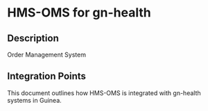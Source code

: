 # HMS-OMS for gn-health

## Description

Order Management System

## Integration Points

This document outlines how HMS-OMS is integrated with gn-health systems in Guinea.
